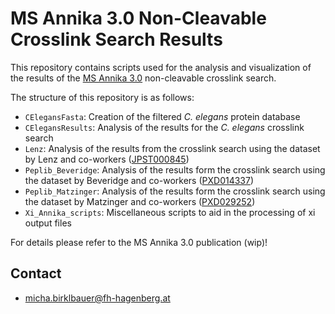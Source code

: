 # MS Annika 3.0 Non-Cleavable Crosslink Search Results

This repository contains scripts used for the analysis and visualization of the
results of the [MS Annika 3.0]() non-cleavable crosslink search.

The structure of this repository is as follows:
- `CElegansFasta`: Creation of the filtered *C. elegans* protein database
- `CElegansResults`: Analysis of the results for the *C. elegans* crosslink search
- `Lenz`: Analysis of the results from the crosslink search using the dataset by Lenz and co-workers ([JPST000845](https://repository.jpostdb.org/entry/JPST000845))
- `Peplib_Beveridge`: Analysis of the results form the crosslink search using the dataset by Beveridge and co-workers ([PXD014337](https://www.ebi.ac.uk/pride/archive/projects/PXD014337))
- `Peplib_Matzinger`: Analysis of the results form the crosslink search using the dataset by Matzinger and co-workers ([PXD029252](https://www.ebi.ac.uk/pride/archive/projects/PXD029252))
- `Xi_Annika_scripts`: Miscellaneous scripts to aid in the processing of xi output files

For details please refer to the MS Annika 3.0 publication (wip)!

## Contact

- [micha.birklbauer@fh-hagenberg.at](mailto:micha.birklbauer@fh-hagenberg.at)
